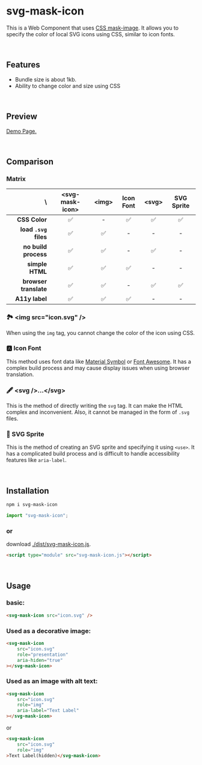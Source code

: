 # svg-mask-icon

This is a Web Component that uses [CSS mask-image](https://developer.mozilla.org/docs/Web/CSS/mask-image). It allows you to specify the color of local SVG icons using CSS, similar to icon fonts.

<br />

## Features
- Bundle size is about 1kb.
- Ability to change color and size using CSS

<br />

## Preview
[Demo Page.](https://psephopaiktes.github.io/svg-mask-icon/)

<br />

## Comparison

### Matrix

 \ | &lt;svg-mask-icon&gt; | &lt;img&gt; | Icon Font | &lt;svg&gt; | SVG Sprite 
--:|:--:|:--:|:--:|:--:|:--:
 **CSS Color**         | ✅ | - | ✅ | ✅ | ✅ 
 **load `.svg` files** | ✅ | ✅ | - | - | -
 **no build process**  | ✅ | ✅ | - | ✅ | -
 **simple HTML**       | ✅ | ✅ | ✅ | - | -
 **browser translate** | ✅ | ✅ | - | ✅ | ✅
 **A11y label**        | ✅ | ✅ | ✅ | - | -

### 🏞️ &lt;img src="icon.svg" /&gt;
When using the `img` tag, you cannot change the color of the icon using CSS.

### 🅰️ Icon Font
This method uses font data like [Material Symbol](https://fonts.google.com/icons) or [Font Awesome](https://fontawesome.com/). It has a complex build process and may cause display issues when using browser translation.

### 🖋️ &lt;svg /&gt;...&lt;/svg&gt;
This is the method of directly writing the `svg` tag. It can make the HTML complex and inconvenient. Also, it cannot be managed in the form of `.svg` files.

### 📁 SVG Sprite
This is the method of creating an SVG sprite and specifying it using `<use>`. It has a complicated build process and is difficult to handle accessibility features like `aria-label`.

<br />

## Installation
```bash
npm i svg-mask-icon
```

```js
import "svg-mask-icon";
```

### or

download [./dist/svg-mask-icon.js](./dist/svg-mask-icon.js).

```html
<script type="module" src="svg-mask-icon.js"></script>
```

<br />

## Usage

### basic:
```html
<svg-mask-icon src="icon.svg" />
```

### Used as a decorative image:
```html
<svg-mask-icon
    src="icon.svg"
    role="presentation"
    aria-hiden="true"
></svg-mask-icon>
```

### Used as an image with alt text:
```html
<svg-mask-icon
    src="icon.svg"
    role="img"
    aria-label="Text Label"
></svg-mask-icon>
```
or
```html
<svg-mask-icon
    src="icon.svg"
    role="img"
>Text Label(hidden)</svg-mask-icon>
```
